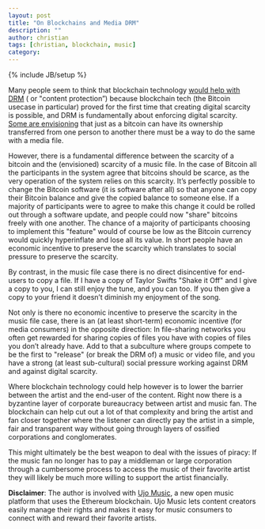 ```yaml
---
layout: post
title: "On Blockchains and Media DRM"
description: ""
author: christian
tags: [christian, blockchain, music]
category: 
---
```

{% include JB/setup %}

Many people seem to think that blockchain technology [would help with
DRM][reason] ( or "content protection”) because blockchain tech (the
Bitcoin usecase in particular) proved for the first time that creating
digital scarcity is possible, and DRM is fundamentally about enforcing
digital scarcity. [Some are envisioning][slate] that just as a bitcoin
can have its ownership transferred from one person to another there
must be a way to do the same with a media file.

<!-- more -->

However, there is a fundamental difference between the scarcity of a
bitcoin and the (envisioned) scarcity of a music file. In the case of
Bitcoin all the participants in the system agree that bitcoins should
be scarce, as the very operation of the system relies on this
scarcity. It’s perfectly possible to change the Bitcoin software (it
is software after all) so that anyone can copy their Bitcoin balance
and give the copied balance to someone else. If a majority of
participants were to agree to make this change it could be rolled out
through a software update, and people could now "share" bitcoins
freely with one another. The chance of a majority of participants
choosing to implement this "feature" would of course be low as the
Bitcoin currency would quickly hyperinflate and lose all its value. In
short people have an economic incentive to preserve the scarcity which
translates to social pressure to preserve the scarcity.

By contrast, in the music file case there is no direct disincentive
for end-users to copy a file. If I have a copy of Taylor Swifts "Shake
it Off" and I give a copy to you, I can still enjoy the tune, and you
can too. If you then give a copy to your friend it doesn’t diminish my
enjoyment of the song.

Not only is there no economic incentive to preserve the scarcity in
the music file case, there is an (at least short-term) economic
incentive (for media consumers) in the opposite direction: In
file-sharing networks you often get rewarded for sharing copies of
files you have with copies of files you don’t already have. Add to
that a subculture where groups compete to be the first to "release"
(or break the DRM of) a music or video file, and you have a strong (at
least sub-cultural) social pressure working against DRM and against
digital scarcity.

Where blockchain technology could help however is to lower the barrier
between the artist and the end-user of the content. Right now there is
a byzantine layer of corporate bureaucracy between artist and music
fan. The blockchain can help cut out a lot of that complexity and
bring the artist and fan closer together where the listener can
directly pay the artist in a simple, fair and transparent way without
going through layers of ossified corporations and conglomerates.

This might ultimately be the best weapon to deal with the issues of
piracy: If the music fan no longer has to pay a middleman or large
corporation through a cumbersome process to access the music of their
favorite artist they will likely be much more willing to support the
artist financially.

**Disclaimer**: The author is involved with [Ujo Music][ujomusic], a new
open music platform that uses the Ethereum blockchain. Ujo Music lets
content creators easily manage their rights and makes it easy for
music consumers to connect with and reward their favorite artists.

[reason]: http://reason.com/archives/2014/02/24/is-bitcoin-the-key-to-digital-copyright
[slate]: http://www.slate.com/blogs/future_tense/2014/02/17/bitcoin_protocol_could_help_improve_copyright.html
[ujomusic]: http://ujomusic.com/
